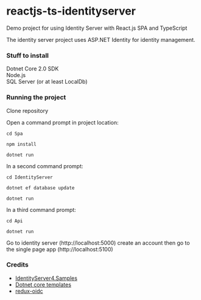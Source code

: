 # reactjs-ts-identityserver
Demo project for using Identity Server with React.js SPA and TypeScript

The identity server project uses ASP.NET Identity for identity management.


### Stuff to install

Dotnet Core 2.0 SDK  
Node.js  
SQL Server (or at least LocalDb)

### Running the project

Clone repository

Open a command prompt in project location:

`cd Spa`

`npm install`

`dotnet run`


In a second command prompt:

`cd IdentityServer`

`dotnet ef database update`

`dotnet run`

In a third command prompt:


`cd Api`

`dotnet run`

Go to identity server (http://localhost:5000) create an account then go to the single page app (http://localhost:5100)

### Credits

* [IdentityServer4.Samples](https://github.com/IdentityServer/IdentityServer4.Samples)
* [Dotnet core templates](https://github.com/aspnet/JavaScriptServices) 
* [redux-oidc](https://github.com/maxmantz/redux-oidc)
